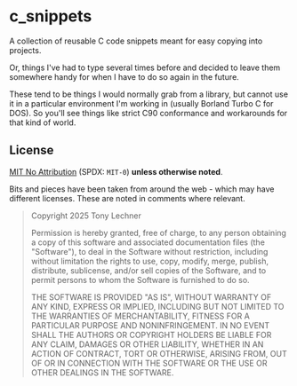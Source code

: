 c\_snippets
===========

A collection of reusable C code snippets meant for easy copying into projects.

Or, things I've had to type several times before and decided to leave them
somewhere handy for when I have to do so again in the future.

These tend to be things I would normally grab from a library, but cannot use it
in a particular environment I'm working in (usually Borland Turbo C for DOS).
So you'll see things like strict C90 conformance and workarounds for that kind
of world.

License
-------

[MIT No Attribution](https://spdx.org/licenses/MIT-0.html) (SPDX: `MIT-0`)
**unless otherwise noted**.

Bits and pieces have been taken from around the web - which may have different
licenses. These are noted in comments where relevant.

> Copyright 2025 Tony Lechner
>
> Permission is hereby granted, free of charge, to any person obtaining a copy of
> this software and associated documentation files (the "Software"), to deal in
> the Software without restriction, including without limitation the rights to
> use, copy, modify, merge, publish, distribute, sublicense, and/or sell copies of
> the Software, and to permit persons to whom the Software is furnished to do so.
>
> THE SOFTWARE IS PROVIDED "AS IS", WITHOUT WARRANTY OF ANY KIND, EXPRESS OR
> IMPLIED, INCLUDING BUT NOT LIMITED TO THE WARRANTIES OF MERCHANTABILITY, FITNESS
> FOR A PARTICULAR PURPOSE AND NONINFRINGEMENT. IN NO EVENT SHALL THE AUTHORS OR
> COPYRIGHT HOLDERS BE LIABLE FOR ANY CLAIM, DAMAGES OR OTHER LIABILITY, WHETHER
> IN AN ACTION OF CONTRACT, TORT OR OTHERWISE, ARISING FROM, OUT OF OR IN
> CONNECTION WITH THE SOFTWARE OR THE USE OR OTHER DEALINGS IN THE SOFTWARE.
